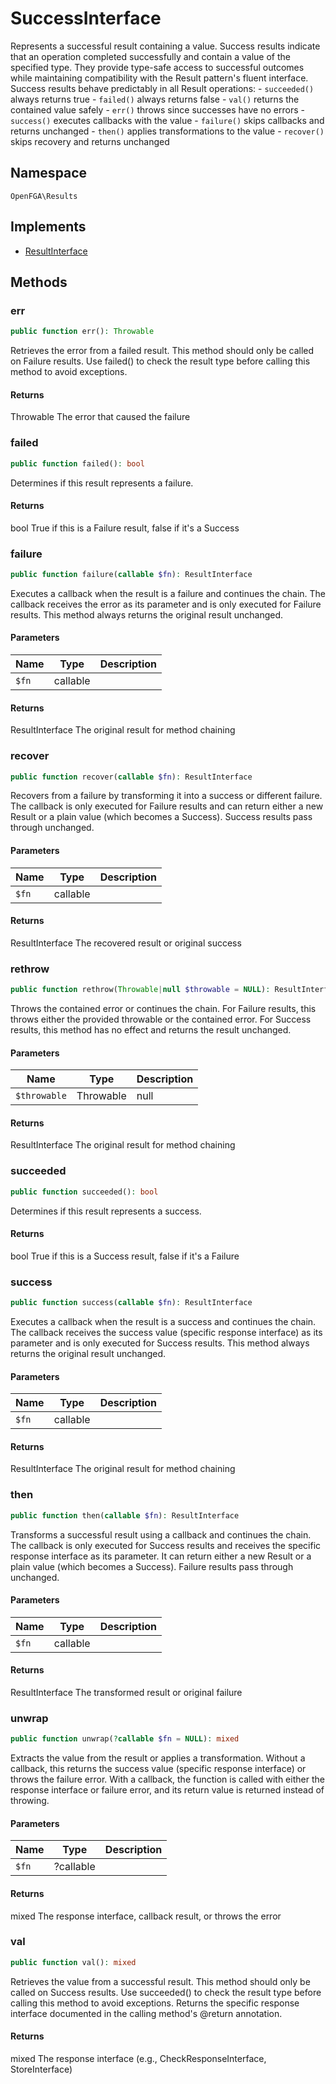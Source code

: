 # SuccessInterface

Represents a successful result containing a value. Success results indicate that an operation completed successfully and contain a value of the specified type. They provide type-safe access to successful outcomes while maintaining compatibility with the Result pattern&#039;s fluent interface. Success results behave predictably in all Result operations: - `succeeded()` always returns true - `failed()` always returns false - `val()` returns the contained value safely - `err()` throws since successes have no errors - `success()` executes callbacks with the value - `failure()` skips callbacks and returns unchanged - `then()` applies transformations to the value - `recover()` skips recovery and returns unchanged

## Namespace
`OpenFGA\Results`

## Implements
* [ResultInterface](ResultInterface.md)



## Methods
### err


```php
public function err(): Throwable
```

Retrieves the error from a failed result. This method should only be called on Failure results. Use failed() to check the result type before calling this method to avoid exceptions.


#### Returns
Throwable
 The error that caused the failure

### failed


```php
public function failed(): bool
```

Determines if this result represents a failure.


#### Returns
bool
 True if this is a Failure result, false if it&#039;s a Success

### failure


```php
public function failure(callable $fn): ResultInterface
```

Executes a callback when the result is a failure and continues the chain. The callback receives the error as its parameter and is only executed for Failure results. This method always returns the original result unchanged.

#### Parameters
| Name | Type | Description |
|------|------|-------------|
| `$fn` | callable |  |

#### Returns
ResultInterface
 The original result for method chaining

### recover


```php
public function recover(callable $fn): ResultInterface
```

Recovers from a failure by transforming it into a success or different failure. The callback is only executed for Failure results and can return either a new Result or a plain value (which becomes a Success). Success results pass through unchanged.

#### Parameters
| Name | Type | Description |
|------|------|-------------|
| `$fn` | callable |  |

#### Returns
ResultInterface
 The recovered result or original success

### rethrow


```php
public function rethrow(Throwable|null $throwable = NULL): ResultInterface
```

Throws the contained error or continues the chain. For Failure results, this throws either the provided throwable or the contained error. For Success results, this method has no effect and returns the result unchanged.

#### Parameters
| Name | Type | Description |
|------|------|-------------|
| `$throwable` | Throwable|null | Optional throwable to throw instead of the contained error |

#### Returns
ResultInterface
 The original result for method chaining

### succeeded


```php
public function succeeded(): bool
```

Determines if this result represents a success.


#### Returns
bool
 True if this is a Success result, false if it&#039;s a Failure

### success


```php
public function success(callable $fn): ResultInterface
```

Executes a callback when the result is a success and continues the chain. The callback receives the success value (specific response interface) as its parameter and is only executed for Success results. This method always returns the original result unchanged.

#### Parameters
| Name | Type | Description |
|------|------|-------------|
| `$fn` | callable |  |

#### Returns
ResultInterface
 The original result for method chaining

### then


```php
public function then(callable $fn): ResultInterface
```

Transforms a successful result using a callback and continues the chain. The callback is only executed for Success results and receives the specific response interface as its parameter. It can return either a new Result or a plain value (which becomes a Success). Failure results pass through unchanged.

#### Parameters
| Name | Type | Description |
|------|------|-------------|
| `$fn` | callable |  |

#### Returns
ResultInterface
 The transformed result or original failure

### unwrap


```php
public function unwrap(?callable $fn = NULL): mixed
```

Extracts the value from the result or applies a transformation. Without a callback, this returns the success value (specific response interface) or throws the failure error. With a callback, the function is called with either the response interface or failure error, and its return value is returned instead of throwing.

#### Parameters
| Name | Type | Description |
|------|------|-------------|
| `$fn` | ?callable |  |

#### Returns
mixed
 The response interface, callback result, or throws the error

### val


```php
public function val(): mixed
```

Retrieves the value from a successful result. This method should only be called on Success results. Use succeeded() to check the result type before calling this method to avoid exceptions. Returns the specific response interface documented in the calling method&#039;s @return annotation.


#### Returns
mixed
 The response interface (e.g., CheckResponseInterface, StoreInterface)

